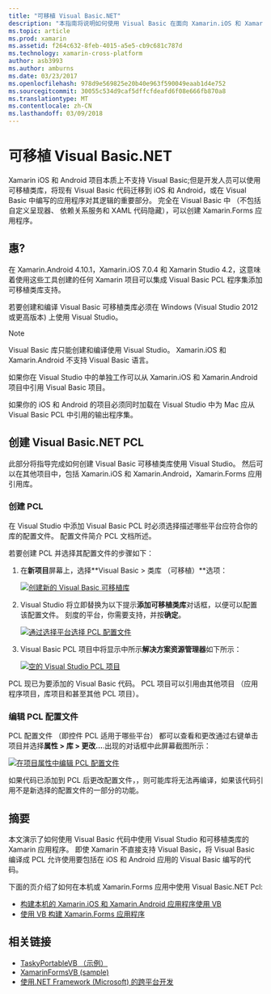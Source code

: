 ```yaml
---
title: "可移植 Visual Basic.NET"
description: "本指南将说明如何使用 Visual Basic 在面向 Xamarin.iOS 和 Xamarin.Android 的解决方案中编写可以使用的可移植类库 (PCL) 项目。"
ms.topic: article
ms.prod: xamarin
ms.assetid: f264c632-8feb-4015-a5e5-cb9c681c787d
ms.technology: xamarin-cross-platform
author: asb3993
ms.author: amburns
ms.date: 03/23/2017
ms.openlocfilehash: 978d9e569825e20b40e963f590049eaab1d4e752
ms.sourcegitcommit: 30055c534d9caf5dffcfdeafd6f08e666fb870a8
ms.translationtype: MT
ms.contentlocale: zh-CN
ms.lasthandoff: 03/09/2018
---
```

# <a name="portable-visual-basicnet"></a>可移植 Visual Basic.NET

Xamarin iOS 和 Android 项目本质上不支持 Visual Basic;但是开发人员可以使用可移植类库，将现有 Visual Basic 代码迁移到 iOS 和 Android，或在 Visual Basic 中编写的应用程序对其逻辑的重要部分。 完全在 Visual Basic 中 （不包括自定义呈现器、 依赖关系服务和 XAML 代码隐藏），可以创建 Xamarin.Forms 应用程序。

## <a name="requirements"></a>惠?

在 Xamarin.Android 4.10.1，Xamarin.iOS 7.0.4 和 Xamarin Studio 4.2，这意味着使用这些工具创建的任何 Xamarin 项目可以集成 Visual Basic PCL 程序集添加可移植类库支持。

若要创建和编译 Visual Basic 可移植类库必须在 Windows (Visual Studio 2012 或更高版本) 上使用 Visual Studio。

> [!NOTE]
> Visual Basic 库只能创建和编译使用 Visual Studio。 Xamarin.iOS 和 Xamarin.Android 不支持 Visual Basic 语言。
>
> 如果你在 Visual Studio 中的单独工作可以从 Xamarin.iOS 和 Xamarin.Android 项目中引用 Visual Basic 项目。
>
> 如果你的 iOS 和 Android 的项目必须同时加载在 Visual Studio 中为 Mac 应从 Visual Basic PCL 中引用的输出程序集。


## <a name="creating-a-visual-basicnet-pcl"></a>创建 Visual Basic.NET PCL

此部分将指导完成如何创建 Visual Basic 可移植类库使用 Visual Studio。
然后可以在其他项目中，包括 Xamarin.iOS 和 Xamarin.Android，Xamarin.Forms 应用引用库。

### <a name="creating-a-pcl"></a>创建 PCL

在 Visual Studio 中添加 Visual Basic PCL 时必须选择描述哪些平台应符合你的库的配置文件。 配置文件简介 PCL 文档所述。

若要创建 PCL 并选择其配置文件的步骤如下：

1.  在**新项目**屏幕上，选择**Visual Basic > 类库 （可移植）**选项：

    [![](images/image1-sml.png "创建新的 Visual Basic 可移植库")](images/image1.png#lightbox)

1.  Visual Studio 将立即替换为以下提示**添加可移植类库**对话框，以便可以配置该配置文件。 刻度的平台，你需要支持，并按**确定**。

    [![](images/image2-sml.png "通过选择平台选择 PCL 配置文件")](images/image2.png#lightbox)

1.  Visual Basic PCL 项目中将显示中所示**解决方案资源管理器**如下所示：

    [![](images/image3-sml.png "空的 Visual Studio PCL 项目")](images/image3.png#lightbox)


PCL 现已为要添加的 Visual Basic 代码。 PCL 项目可以引用由其他项目 （应用程序项目，库项目和甚至其他 PCL 项目）。

### <a name="editing-the-pcl-profile"></a>编辑 PCL 配置文件

PCL 配置文件 （即控件 PCL 适用于哪些平台） 都可以查看和更改通过右键单击项目并选择**属性 > 库 > 更改...**.出现的对话框中此屏幕截图所示：

 [![](images/image4-sml.png "在项目属性中编辑 PCL 配置文件")](images/image4.png#lightbox)

如果代码已添加到 PCL 后更改配置文件，，则可能库将无法再编译，如果该代码引用不是新选择的配置文件的一部分的功能。


## <a name="summary"></a>摘要

本文演示了如何使用 Visual Basic 代码中使用 Visual Studio 和可移植类库的 Xamarin 应用程序。 即使 Xamarin 不直接支持 Visual Basic，将 Visual Basic 编译成 PCL 允许使用要包括在 iOS 和 Android 应用的 Visual Basic 编写的代码。

下面的页介绍了如何在本机或 Xamarin.Forms 应用中使用 Visual Basic.NET Pcl:

- [构建本机的 Xamarin.iOS 和 Xamarin.Android 应用程序使用 VB](native-apps.md)
- [使用 VB 构建 Xamarin.Forms 应用程序](xamarin-forms.md)


## <a name="related-links"></a>相关链接

- [TaskyPortableVB （示例）](https://github.com/xamarin/mobile-samples/tree/master/VisualBasic/TaskyPortableVB)
- [XamarinFormsVB (sample)](https://github.com/xamarin/mobile-samples/tree/master/VisualBasic/XamarinFormsVB)
- [使用.NET Framework (Microsoft) 的跨平台开发](http://msdn.microsoft.com/en-us/library/gg597391(v=vs.110).aspx)